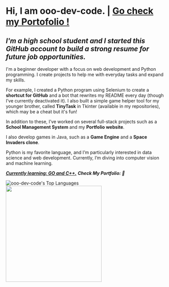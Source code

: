  # <b>Hi, I am ooo-dev-code. </b>  |  <u> Go check my Portofolio !</u>     
         
<i><h2>I'm a high school student and I started this GitHub account to build a strong resume for future job opportunities.</h2></i>
I'm a beginner developer with a focus on web development and Python programming. I create projects to help me with everyday tasks and expand my skills.
   
For example, I created a Python program using Selenium to create a <b>shortcut for GitHub</b> and a bot that rewrites my README every day (though I’ve currently deactivated it). I also built a simple game helper tool for my younger brother, called <b>TinyTask</b> in Tkinter (available in my repositories), which may be a cheat but it's fun!

In addition to these, I’ve worked on several full-stack projects such as a <b>School Management System</b> and my <b>Portfolio website</b>.

I also develop games in Java, such as a <b>Game Engine</b> and a <b>Space Invaders clone</b>.

Python is my favorite language, and I’m particularly interested in data science and web development. Currently, I’m diving into computer vision and machine learning.

<i><strong><u>Currently learning: GO and C++.</u></strong></i>
<i><strong>Check My Portfolio: 🌟</strong></i>

![ooo-dev-code's Top Languages](https://github-readme-stats.vercel.app/api/top-langs/?username=ooo-dev-code&theme=vue-dark&show_icons=true&hide_border=false&layout=compact)<img src="Capture d'écran 2025-01-13 030532.png"  width="300" />
